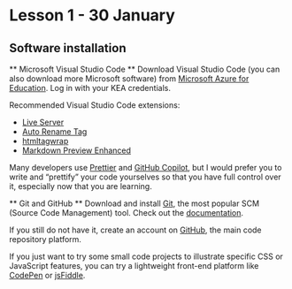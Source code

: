 # Lesson 1 - 30 January

## Software installation
** Microsoft Visual Studio Code **
Download Visual Studio Code (you can also download more Microsoft software) from [Microsoft Azure for Education](https://azureforeducation.microsoft.com/devtools). Log in with your KEA credentials.

Recommended Visual Studio Code extensions:
- [Live Server](https://marketplace.visualstudio.com/items?itemName=ritwickdey.LiveServer)
- [Auto Rename Tag](https://marketplace.visualstudio.com/items?itemName=formulahendry.auto-rename-tag)
- [htmltagwrap](https://marketplace.visualstudio.com/items?itemName=bradgashler.htmltagwrap)
- [Markdown Preview Enhanced](https://marketplace.visualstudio.com/items?itemName=shd101wyy.markdown-preview-enhanced)

Many developers use [Prettier](https://marketplace.visualstudio.com/items?itemName=esbenp.prettier-vscode) and [GitHub Copilot](https://marketplace.visualstudio.com/items?itemName=GitHub.copilot), but I would prefer you to write and “prettify” your code yourselves so that you have full control over it, especially now that you are learning.

** Git and GitHub **
Download and install [Git](https://git-scm.com/), the most popular SCM (Source Code Management) tool. Check out the [documentation](https://git-scm.com/doc).

If you still do not have it, create an account on [GitHub](https://github.com/), the main code repository platform.

If you just want to try some small code projects to illustrate specific CSS or JavaScript features, you can try a lightweight front-end platform like [CodePen](https://codepen.io/) or [jsFiddle](https://jsfiddle.net/).
